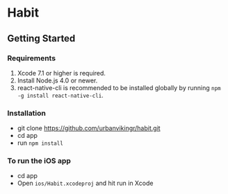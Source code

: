 # Habit

## Getting Started

### Requirements
1. Xcode 7.1 or higher is required.
2. Install Node.js 4.0 or newer.
3. react-native-cli is recommended to be installed globally by running `npm -g install react-native-cli`.

### Installation
*  git clone https://github.com/urbanvikingr/habit.git
*  cd app
*  run `npm install`

### To run the iOS app
* cd app
* Open `ios/Habit.xcodeproj` and hit run in Xcode
